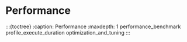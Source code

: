 # Performance

:::{toctree}
:caption: Performance
:maxdepth: 1
performance_benchmark
profile_execute_duration
optimization_and_tuning
:::
